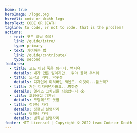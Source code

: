 ```yaml
---
home: true
heroImage: /logo.png
heroAlt: code or death logo
heroText: CODE OR DEATH
tagline: to code, or not to code. that is the problem!
actions:
  - text: 코드 아님 죽음!
    link: /guide/intro/
    type: primary
  - text: 기여하는 법
    link: /guide/contribute/
    type: second
features:
  - title: 코드 아님 죽음 팀리더, 백지유
    details: 내가 만든 팀이지만...뭐야 몰라 무서워
  - title: 모각코 러버, 박수정
    details: 디자인에 미쳐버린 백엔드. 이것이...풀스택?
  - title: 저는 디자이넌가봐요...명하준
    details: 엘리스 코치님들 죄송합니다 😭
  - title: 코딩허접 기환님
    details: 코딩테스트 못함
  - title: 정현님 자리
    details: 정현님 설명자리
  - title: 별희님 자리
    details: 별희님 설명자리
footer: MIT Licensed | Copyright © 2022 team Code or Death
---
```

